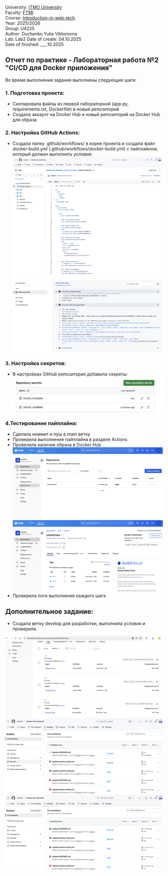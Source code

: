 University: [ITMO University](https://itmo.ru/ru/)  
Faculty: [FTMI](https://ftmi.itmo.ru)  
Course: [Introduction-in-web-tech](https://https://itmo-ict-faculty.github.io/introduction-in-web-tech/)   
Year: 2025/2026   
Group: U4225  
Author: Duchenko Yulia Viktorovna  
Lab: Lab2 
Date of create: 04.10.2025  
Date of finished: ___.10.2025  

## Отчет по практике - Лабораторная работа №2 "CI/CD для Docker приложения"
Во время выполнения задания выполнены следующие шаги:

### 1. Подготовка проекта:
- Скопировала файлы из первой лабораторной (app.py, requirements.txt, Dockerfile) в новый репозиторий
- Создала аккаунт на Docker Hub и новый репозиторий на Docker Hub для образа

### 2. Настройка GitHub Actions:
- Создала папку .github/workflows/ в корне проекта и создала файл docker-build.yml (.github/workflows/docker-build.yml) с пайплайном, который должен выполнять условия:
![](https://github.com/juliadv8/devops-lab-duchenko/blob/main/Lab2/lab2_screen8.jpg)
![](https://github.com/juliadv8/devops-lab-duchenko/blob/main/Lab2/lab2_screen6.png)

### 3. Настройка секретов:
- В настройках GitHub репозитория добавила секреты:
![](https://github.com/juliadv8/devops-lab-duchenko/blob/main/Lab2/lab2_screen7.png)

### 4.Тестирование пайплайна:
- Сделала коммит и пуш в main ветку
- Проверила выполнение пайплайна в разделе Actions
- Провелила наличие образа в Docker Hub
![](https://github.com/juliadv8/devops-lab-duchenko/blob/main/Lab2/lab2_screen5.png)
![](https://github.com/juliadv8/devops-lab-duchenko/blob/main/Lab2/lab2_screen4.png)
- Проверила логи выполнения каждого шага

## Дополнительное задание: 
- Создала ветку develop для разработки, выполнила условия и проверила. 

![](https://github.com/juliadv8/devops-lab-duchenko/blob/main/Lab2/lab2_screen1.png)
![](https://github.com/juliadv8/devops-lab-duchenko/blob/main/Lab2/lab2_screen3.png)
![](https://github.com/juliadv8/devops-lab-duchenko/blob/main/Lab2/lab2_screen2.png)
